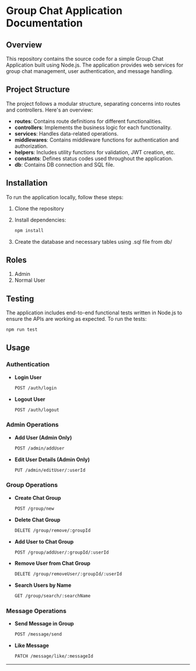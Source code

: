 # Group Chat Application Documentation

## Overview

This repository contains the source code for a simple Group Chat Application built using Node.js. The application provides web services for group chat management, user authentication, and message handling.

## Project Structure

The project follows a modular structure, separating concerns into routes and controllers. Here's an overview:

- **routes**: Contains route definitions for different functionalities.
- **controllers**: Implements the business logic for each functionality.
- **services**: Handles data-related operations.
- **middlewares**: Contains middleware functions for authentication and authorization.
- **helpers**: Includes utility functions for validation, JWT creation, etc.
- **constants**: Defines status codes used throughout the application.
- **db**: Contains DB connection and SQL file.

## Installation

To run the application locally, follow these steps:

1. Clone the repository

2. Install dependencies:
    ```bash
    npm install
    ```
3. Create the database and necessary tables using .sql file from db/

## Roles

1. Admin
2. Normal User

## Testing

The application includes end-to-end functional tests written in Node.js to ensure the APIs are working as expected. To run the tests:

```bash
npm run test
```

## Usage

### Authentication

- **Login User**
    ```bash
    POST /auth/login
    ```

- **Logout User**
    ```bash
    POST /auth/logout
    ```

### Admin Operations

- **Add User (Admin Only)**
    ```bash
    POST /admin/addUser
    ```

- **Edit User Details (Admin Only)**
    ```bash
    PUT /admin/editUser/:userId
    ```

### Group Operations

- **Create Chat Group**
    ```bash
    POST /group/new
    ```

- **Delete Chat Group**
    ```bash
    DELETE /group/remove/:groupId
    ```

- **Add User to Chat Group**
    ```bash
    POST /group/addUser/:groupId/:userId
    ```

- **Remove User from Chat Group**
    ```bash
    DELETE /group/removeUser/:groupId/:userId
    ```

- **Search Users by Name**
    ```bash
    GET /group/search/:searchName
    ```

### Message Operations

- **Send Message in Group**
    ```bash
    POST /message/send
    ```

- **Like Message**
    ```bash
    PATCH /message/like/:messageId
    ```
---